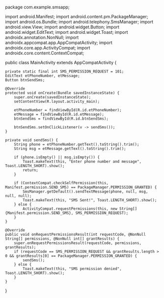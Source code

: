 package com.example.smsapp;

import android.Manifest;
import android.content.pm.PackageManager;
import android.os.Bundle;
import android.telephony.SmsManager;
import android.view.View;
import android.widget.Button;
import android.widget.EditText;
import android.widget.Toast;
import androidx.annotation.NonNull;
import androidx.appcompat.app.AppCompatActivity;
import androidx.core.app.ActivityCompat;
import androidx.core.content.ContextCompat;

public class MainActivity extends AppCompatActivity {

    private static final int SMS_PERMISSION_REQUEST = 101;
    EditText etPhoneNumber, etMessage;
    Button btnSendSms;

    @Override
    protected void onCreate(Bundle savedInstanceState) {
        super.onCreate(savedInstanceState);
        setContentView(R.layout.activity_main);

        etPhoneNumber = findViewById(R.id.etPhoneNumber);
        etMessage = findViewById(R.id.etMessage);
        btnSendSms = findViewById(R.id.btnSendSms);

        btnSendSms.setOnClickListener(v -> sendSms());
    }

    private void sendSms() {
        String phone = etPhoneNumber.getText().toString().trim();
        String msg = etMessage.getText().toString().trim();

        if (phone.isEmpty() || msg.isEmpty()) {
            Toast.makeText(this, "Enter phone number and message", Toast.LENGTH_SHORT).show();
            return;
        }

        if (ContextCompat.checkSelfPermission(this, Manifest.permission.SEND_SMS) == PackageManager.PERMISSION_GRANTED) {
            SmsManager.getDefault().sendTextMessage(phone, null, msg, null, null);
            Toast.makeText(this, "SMS Sent!", Toast.LENGTH_SHORT).show();
        } else {
            ActivityCompat.requestPermissions(this, new String[]{Manifest.permission.SEND_SMS}, SMS_PERMISSION_REQUEST);
        }
    }

    @Override
    public void onRequestPermissionsResult(int requestCode, @NonNull String[] permissions, @NonNull int[] grantResults) {
        super.onRequestPermissionsResult(requestCode, permissions, grantResults);
        if (requestCode == SMS_PERMISSION_REQUEST && grantResults.length > 0 && grantResults[0] == PackageManager.PERMISSION_GRANTED) {
            sendSms();
        } else {
            Toast.makeText(this, "SMS permission denied", Toast.LENGTH_SHORT).show();
        }
    }
}
